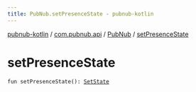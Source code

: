 ```yaml
---
title: PubNub.setPresenceState - pubnub-kotlin
---
```


[pubnub-kotlin](../../index.html) / [com.pubnub.api](../index.html) / [PubNub](index.html) / [setPresenceState](./set-presence-state.html)

# setPresenceState

`fun setPresenceState(): `[`SetState`](../../com.pubnub.api.endpoints.presence/-set-state/index.html)